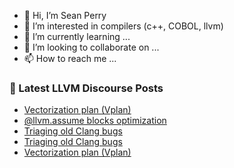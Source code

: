 - 👋 Hi, I’m Sean Perry
- 👀 I’m interested in compilers (c++, COBOL, llvm)
- 🌱 I’m currently learning ...
- 💞️ I’m looking to collaborate on ...
- 📫 How to reach me ...

<!---
s66perry/s66perry is a ✨ special ✨ repository because its `README.md` (this file) appears on your GitHub profile.
You can click the Preview link to take a look at your changes.
--->
### 📕 Latest LLVM Discourse Posts

<!-- DISCOURSE-LLVM:START -->
- [Vectorization plan &lpar;Vplan&rpar;](https://discourse.llvm.org/t/vectorization-plan-vplan/71552#post_6)
- [@llvm.assume blocks optimization](https://discourse.llvm.org/t/llvm-assume-blocks-optimization/71609#post_1)
- [Triaging old Clang bugs](https://discourse.llvm.org/t/triaging-old-clang-bugs/71590#post_20)
- [Triaging old Clang bugs](https://discourse.llvm.org/t/triaging-old-clang-bugs/71590#post_19)
- [Vectorization plan &lpar;Vplan&rpar;](https://discourse.llvm.org/t/vectorization-plan-vplan/71552#post_5)
<!-- DISCOURSE-LLVM:END -->
